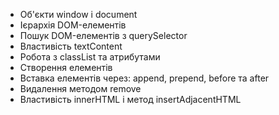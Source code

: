 - Об'єкти window і document
- Ієрархія DOM-елементів
- Пошук DOM-елементів з querySelector
- Властивість textContent
- Робота з classList та атрибутами
- Створення елементів
- Вставка елементів через: append, prepend, before та after
- Видалення методом remove
- Властивість innerHTML і метод insertAdjacentHTML
